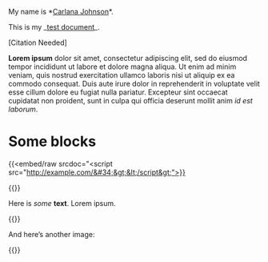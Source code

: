 My name is \*<a href="mailto:cjohnson@spotlightpa.org">Carlana Johnson</a>\*.

This is my \_<a href="https://docs.google.com/document/d/103kCeBG2OQS_ZHkHUyKpT9Z_ajs4tuQ-WtCvlj79Vqs/edit">test document</a>\_.

\[Citation Needed\]

<strong>Lorem ipsum</strong> dolor sit amet, consectetur adipiscing elit, sed do eiusmod tempor incididunt ut labore et dolore magna aliqua. Ut enim ad minim veniam, quis nostrud exercitation ullamco laboris nisi ut aliquip ex ea commodo consequat. Duis aute irure dolor in reprehenderit in voluptate velit esse cillum dolore eu fugiat nulla pariatur. Excepteur sint occaecat cupidatat non proident, sunt in culpa qui officia deserunt mollit anim <em>id est laborum</em>.

# Some blocks

{{<embed/raw srcdoc="&lt;script src=&#34;http://example.com/&#34;&gt;&lt;/script&gt;">}}

{{<picture src="external/cwp3y3z5x8svbtsfv7t68hggc0.png" description="Blah blah blah." caption="Here is a caption" credit="CarlCo">}}

Here is <em>some</em> <strong>text</strong>. Lorem ipsum.

{{<picture src="external/75h9dj4qkszh2ydb6e3h9pn2r0.jpeg" description="" caption="Overdose awareness" credit="Amanda Berg">}}

And here’s another image:

{{<picture src="external/08v6tmkadg07fyknwy3pb8sm3m.jpeg" description="The House floor in the Pa. Capitol. The chamber is controlled by Democrats for the first session in more than a &#34;decade.&#34;" caption="" credit="Amanda Berg / For Spotlight PA">}}
